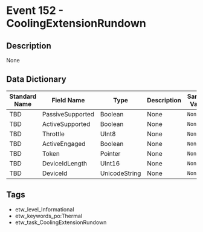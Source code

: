 # Event 152 - CoolingExtensionRundown

## Description
None

## Data Dictionary
|Standard Name|Field Name|Type|Description|Sample Value|
|---|---|---|---|---|
|TBD|PassiveSupported|Boolean|None|`None`|
|TBD|ActiveSupported|Boolean|None|`None`|
|TBD|Throttle|UInt8|None|`None`|
|TBD|ActiveEngaged|Boolean|None|`None`|
|TBD|Token|Pointer|None|`None`|
|TBD|DeviceIdLength|UInt16|None|`None`|
|TBD|DeviceId|UnicodeString|None|`None`|

## Tags
* etw_level_Informational
* etw_keywords_po:Thermal
* etw_task_CoolingExtensionRundown